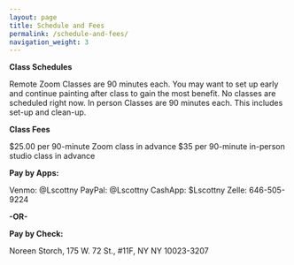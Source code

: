 ```yaml
---
layout: page
title: Schedule and Fees
permalink: /schedule-and-fees/
navigation_weight: 3
---
```

**Class Schedules**

Remote Zoom Classes are 90 minutes each. You may want to set up early and continue painting after class to gain the most benefit. No classes are scheduled right now.
In person Classes are 90 minutes each. This includes set-up and clean-up.

**Class Fees**

$25.00 per 90-minute Zoom class in advance
$35 per 90-minute in-person studio class in advance

**Pay by Apps:**

Venmo: @Lscottny
PayPal: @Lscottny
CashApp: $Lscottny
Zelle: 646-505-9224

**-OR-**

**Pay by Check:**

Noreen Storch, 175 W. 72 St., #11F, NY NY 10023-3207
